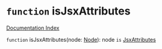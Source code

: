 # `function` isJsxAttributes

[Documentation Index](../README.md)

`function` isJsxAttributes(node: [Node](../private.interface.Node/README.md)): node `is` [JsxAttributes](../private.interface.JsxAttributes/README.md)